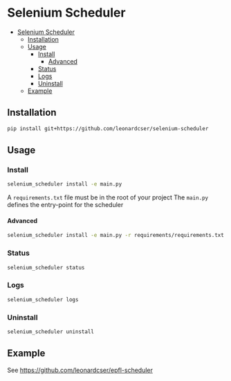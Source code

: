 # Selenium Scheduler

- [Selenium Scheduler](#selenium-scheduler)
  - [Installation](#installation)
  - [Usage](#usage)
    - [Install](#install)
      - [Advanced](#advanced)
    - [Status](#status)
    - [Logs](#logs)
    - [Uninstall](#uninstall)
  - [Example](#example)

## Installation

```sh
pip install git+https://github.com/leonardcser/selenium-scheduler
```

## Usage

### Install

```sh
selenium_scheduler install -e main.py
```

A `requirements.txt` file must be in the root of your project
The `main.py` defines the entry-point for the scheduler

#### Advanced

```sh
selenium_scheduler install -e main.py -r requirements/requirements.txt -m "module1,module2" -env .env
```

### Status

```sh
selenium_scheduler status
```

### Logs

```sh
selenium_scheduler logs
```

### Uninstall

```sh
selenium_scheduler uninstall
```

## Example

See https://github.com/leonardcser/epfl-scheduler
